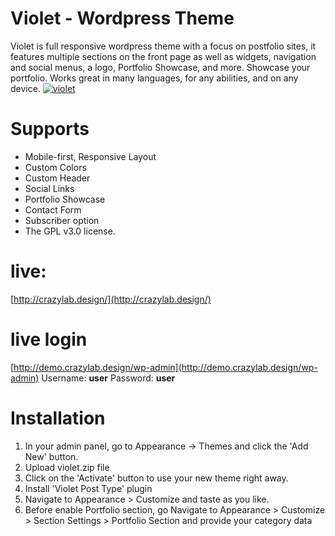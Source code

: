 # Violet - Wordpress Theme
Violet is full responsive wordpress theme with a focus on postfolio sites, it features multiple sections on the front page as well as widgets, navigation and social menus, a logo, Portfolio Showcase, and more. Showcase your portfolio. Works great in many languages, for any abilities, and on any device.
[![violet](http://crazylab.design/wp-content/themes/violet/images/favicon.ico)](http://crazylab.design)

# Supports
* Mobile-first, Responsive Layout
* Custom Colors
* Custom Header
* Social Links
* Portfolio Showcase
* Contact Form
* Subscriber option
* The GPL v3.0 license.

# live: 
[http://crazylab.design/](http://crazylab.design/)

# live login
  [http://demo.crazylab.design/wp-admin](http://demo.crazylab.design/wp-admin)
  Username: **user**
  Password: **user**

# Installation
1. In your admin panel, go to Appearance -> Themes and click the 'Add New' button.
2. Upload violet.zip file
3. Click on the 'Activate' button to use your new theme right away.
4. Install 'Violet Post Type' plugin
5. Navigate to Appearance > Customize and taste as you like.
6. Before enable Portfolio section, go Navigate to Appearance > Customize > Section Settings > Portfolio Section and provide your category data
